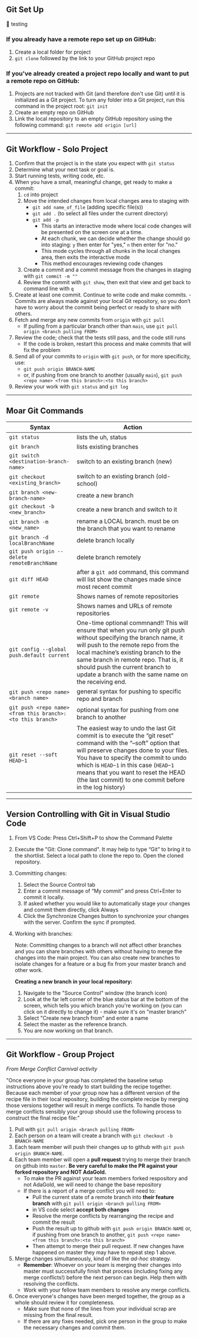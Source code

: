 ## **Git Set Up**
🍕 testing

### **If you already have a remote repo set up on GitHub:**

1.  Create a local folder for project 
2.  `git clone`  followed by the link to your GitHub project repo

### **If you've already created a project repo locally and want to put a remote repo on GitHub:**

1.  Projects are not tracked with Git (and therefore don't use Git) until it is initialized as a Git project. To turn any folder into a Git project, run this command in the project root: `git init`
2.  Create an empty repo on GitHub
3.  Link the local repository to an empty GitHub repository using the following command: `git remote add origin [url]`

---

## **Git Workflow - Solo Project**

1. Confirm that the project is in the state you expect with `git status`
4. Determine what your next task or goal is.
5. Start running tests, writing code, etc.
6. When you have a small, meaningful change, get ready to make a commit:
    1. `cd` into project
    2. Move the intended changes from local changes area to staging with 
         - `git add name_of_file` (adding specific file(s))
         - `git add .` (to select all files under the current directory)
         - `git add -p` 
            - This starts an interactive mode where local code changes will be presented on the screen one at a time.
            - At each chunk, we can decide whether the change should go into staging: `y` then enter for "yes," `n` then enter for "no."
            - This mode cycles through all chunks in the local changes area, then exits the interactive mode
            - This method encourages reviewing code changes
    3. Create a commit and a commit message from the changes in staging with `git commit -m ""`
    4. Review the commit with `git show`, then exit that view and get back to command line with `q`
7. Create at least one commit. Continue to write code and make commits.
        - Commits are always made against your local Git repository, so you don’t have to worry about the commit being perfect or ready to share with others.
8. Fetch and merge any new commits from `origin` with `git pull` 
    - If pulling from a particular branch other than `main`, use `git pull origin <branch pulling FROM>`
9.  Review the code; check that the tests still pass, and the code still runs
    - If the code is broken, restart this process and make commits that will fix the problem
10. Send all of your commits to `origin` with `git push`, or for more specificity, use:
    -  `git push origin BRANCH-NAME` 
    -  or, if pushing from one branch to another (usually `main`), `git push <repo name> <from this branch>:<to this branch>`
11. Review your work with `git status` and `git log`

---

## **Moar Git Commands**
Syntax | Action
--- | ---
`git status` | lists the uh, status
`git branch` | lists existing branches 
`git switch <destination-branch-name>` | switch to an existing branch (new)
`git checkout <existing_branch>` | switch to an existing branch (old-school)
`git branch <new-branch-name>` | create a new branch
`git checkout -b <new_branch>` | create a new branch and switch to it
`git branch -m <new_name>` | rename a LOCAL branch. must be on the branch that you want to rename 
`git branch -d localBranchName` | delete branch locally
`git push origin --delete remoteBranchName` | delete branch remotely
`git diff HEAD` | after a `git add` command, this command will list show the changes made since most recent commit
`git remote` | Shows names of remote repositories 
`git remote -v` | Shows names and URLs of remote repositories 
`git config --global push.default current` | One-time optional commnand!! This will ensure that when you run only git push without specifying the branch name, it will push to the remote repo from the local machine’s existing branch to the same branch in remote repo. That is, it should push the current branch to update a branch with the same name on the receiving end.
`git push <repo name> <branch name>` | general syntax for pushing to specific repo and branch
`git push <repo name> <from this branch>:<to this branch>` | optional syntax for pushing from one branch to another
`git reset --soft HEAD~1` | The easiest way to undo the last Git commit is to execute the “git reset” command with the “–soft” option that will preserve changes done to your files. You have to specify the commit to undo which is `HEAD~1` in this case (`HEAD~1` means that you want to reset the HEAD (the last commit) to one commit before in the log history)


---

## **Version Controlling with Git in Visual Studio Code**

1. From VS Code: Press Ctrl+Shift+P to show the Command Palette

2. Execute the "Git: Clone command". It may help to type “Git” to bring it to the shortlist. Select a local path to clone the repo to. Open the cloned repository.

3. Committing changes:

      1. Select the Source Control tab
      2. Enter a commit message of “My commit” and press Ctrl+Enter to commit it locally.
      3. If asked whether you would like to automatically stage your changes and commit them directly, click Always
      4. Click the Synchronize Changes button to synchronize your changes with the server. Confirm the sync if prompted.

4. Working with branches:

    Note: Committing changes to a branch will not affect other branches and you can share branches with others without having to merge the changes into the main project. You can also create new branches to isolate changes for a feature or a bug fix from your master branch and other work.

    **Creating a new branch in your local repository:**
      1. Navigate to the "Source Control" window (the branch icon) 
      2. Look at the far left corner of the blue status bar at the bottom of the screen, which tells you which branch you're working on (you can click on it directly to change it) - make sure it's on "master branch"
      4. Select "Create new branch from" and enter a name
      5. Select the master as the reference branch.
      6. You are now working on that branch.



---

## **Git Workflow - Group Project**

*From Merge Conflict Carnival activity*

"Once everyone in your group has completed the baseline setup instructions above you're ready to start building the recipe together. Because each member of your group now has a different version of the recipe file in their local repository, building the complete recipe by merging those versions together will result in merge conflicts. To handle those merge conflicts sensibly your group should use the following process to construct the final recipe file:"

1. Pull with `git pull origin <branch pulling FROM>`
2. Each person on a team will create a branch with `git checkout -b BRANCH-NAME`
3. Each team member will push their changes up to github with `git push origin BRANCH-NAME`.
4. Each team member will open a **pull request** trying to merge their branch on github into `master`.  **Be very careful to make the PR against your forked repository and NOT AdaGold.**
    - To make the PR against your team members forked respository and not AdaGold, we will need to change the base repository
    - If there is a report of a merge conflict you will need to:
       - Pull the current state of a remote branch into **their feature branch** with `git pull origin <branch pulling FROM>`
       - in VS code select **accept both changes**
       - Resolve the merge conflicts by rearranging the recipe and commit the result
       - Push the result up to github with `git push origin BRANCH-NAME` or, if pushing from one branch to another, `git push <repo name> <from this branch>:<to this branch>`
       - Then attempt to merge their pull request.  If new changes have happened on master they may have to repeat step 1 above. 
5. Merge changes simultaneously, kind of like the _ad-hoc_ strategy.
    - **Remember**: Whoever on your team is merging their changes into master must successfully finish that process (including fixing any merge conflicts!) before the next person can begin.  Help them with resolving the conflicts.
    - Work with your fellow team members to resolve any merge conflicts.
6. Once everyone's changes have been merged together, the group as a whole should review it for completeness.
    - Make sure that none of the lines from your individual scrap are missing from the final result.
    - If there are any fixes needed, pick one person in the group to make the necessary changes and commit them.